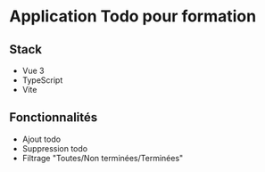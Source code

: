 # Application Todo pour formation
## Stack
- Vue 3
- TypeScript
- Vite

## Fonctionnalités
- Ajout todo
- Suppression todo
- Filtrage "Toutes/Non terminées/Terminées"